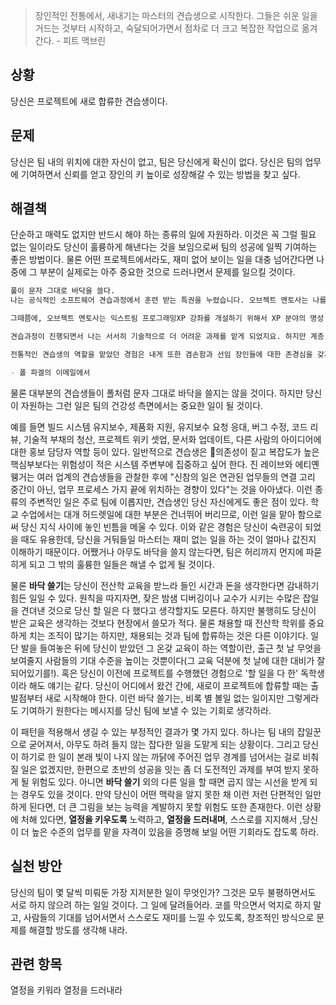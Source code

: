 > 장인적인 전통에서, 새내기는 마스터의 견습생으로 시작한다. 그들은 쉬운 일을 거드는 것부터 시작하고, 숙달되어가면서 점차로 더 크고 복잡한 작업으로 옮겨간다. - 피트 맥브린

## 상황
당신은 프로젝트에 새로 합류한 견습생이다.

## 문제
당신은 팀 내의 위치에 대한 자신이 없고, 팀은 당신에게 확신이 없다. 당신은 팀의 업무에 기여하면서 신뢰를 얻고 장인의 키 높이로 성장해갈 수 있는 방법을 찾고 싶다.

## 해결책
단순하고 매력도 없지만 반드시 해야 하는 종류의 일에 자원하라. 이것은 꼭 그럴 필요 없는 일이라도 당신이 훌륭하게 해낸다는 것을 보임으로써 팀의 성공에 일찍 기여하는 좋은 방법이다. 물론 어떤 프로젝트에서라도, 재미 없어 보이는 일을 대충 넘어간다면 나중에 그 부분이 실제로는 아주 중요한 것으로 드러나면서 문제를 일으킬 것이다.

```md
풀이 문자 그대로 바닥을 쓸다.
나는 공식적인 소프트웨어 견습과정에서 훈련 받는 특권을 누렸습니다. 오브젝트 멘토사는 나를 열일곱 살 때 고용했고, 대학에 다닐 때는 여름 겨울의 방학마다 다시 불러주었습니다. 내가 견습과정을 시작했을 때 나는 소프트웨어를 어떻게 만드는지 몰랐습니다. 재미 삼아 간단한 프로그램이나 스크립트를 짰던 적은 있었지만 말입니다. 견습과정에 착수했을 당시 내가 회사의 비즈니스에 가치를 제공할 수 있는 여지는 별로 없었습니다. 나는 프로그램을 작성할 줄 몰랐고 당연히 다른 사람들에게 프로그램 짜는 법을 가르칠 수도 없었지요.

그때쯤에, 오브젝트 멘토사는 익스트림 프로그래밍XP 강좌를 개설하기 위해서 XP 분야의 명성 있는 선도자들을 여러 명 초빙했습니다. 스타를 동경하는 어린 견습생이던 나는 그 사람들이, 구상해 둔 짝 프로그래밍을 실습할 수 있게 자리를 배치하는 책임을 맡았습니다. 그리고는 컴퓨터를 들여놓고, 연습 문제에 사용될 적절한 소프트웨어를 설치하고, 방을 청소하게 됐습니다. 이런 작업들은 내가 팀의 일부이며 회사의 일부라는 확신을 심어 주었습니다. 코드를 작성하는 법을 배우느라 쩔쩔매면서도, 나는 여전히 특별한 기술 없이 가능한 일들을 하며 팀에 기여할 수 있었습니다.

견습과정이 진행되면서 나는 서서히 기술적으로 더 어려운 과제를 맡게 되었지요. 하지만 계층 조직에서 아래쪽에 있는 사람에게는 여전히 그렇고 그런 업무들이 배정되기도 했습니다. 서버 장비를 옮기고, 백업 시스템을 알아보고, 웹사이트의 콘텐트를 갱신하는 그런 일들 말입니다. 이런 일은 코드 작성에 힘들어 할 때 조그만 승리를 맛보게 해 주었습니다.

전통적인 견습생의 역할을 맡았던 경험은 내게 또한 겸손함과 선임 장인들에 대한 존경심을 갖게 해 주었습니다. 나는 '엉클' 밥 마틴이 방에 들어와서 휴지통이 넘치는 것을 보고 쓰레기봉투를 갈아 끼우던 일을 기억합니다. 나의 멘토는 나를 꾸짖었고, 쓰레기를 갖고 나가는 것은 마스터의 일이 아니라고 적절하게 훈계해 주었습니다. 이 사례는 존경과 경건함의 표시였으며 내게 중요한 교훈이 되었습니다.

- 폴 파겔의 이메일에서
```

물론 대부분의 견습생들이 폴처럼 문자 그대로 바닥을 쓸지는 않을 것이다. 하지만 당신이 자원하는 그런 일은 팀의 건강성 측면에서는 중요한 일이 될 것이다.

예를 들면 빌드 시스템 유지보수, 제품화 지원, 유지보수 요청 응대, 버그 수정, 코드 리뷰, 기술적 부채의 청산, 프로젝트 위키 셋업, 문서화 업데이트, 다른 사람의 아이디어에 대한 홍보 담당자 역할 등이 있다. 일반적으로 견습생은 의존성이 짙고 복잡도가 높은 핵심부보다는 위험성이 적은 시스템 주변부에 집중하고 싶어 한다. 진 레이브와 에티옌 웽거는 여러 업계의 견습생들을 관찰한 후에 "신참의 일은 연관된 업무들의 연결 고리 중간이 아닌, 업무 프로세스 가지 끝에 위치하는 경향이 있다"는 것을 아아냈다. 이런 종류의 주변적인 일은 주로 팀에 이롭지만, 견습생인 당신 자신에게도 좋은 점이 있다. 학교 수업에서는 대개 허드렛일에 대한 부분은 건너뛰어 버리므로, 이런 일을 맡아 함으로써 당신 지식 사이에 놓인 빈틈을 메울 수 있다. 이와 같은 경험은 당신이 숙련공이 되었을 때도 유용한데, 당신을 거둬들일 마스터는 재미 없는 일을 하는 것이 얼마나 값진지 이해하기 때문이다. 어쨌거나 아무도 바닥을 쓸지 않는다면, 팀은 허리까지 먼지에 파묻히게 되고 그 밖의 훌륭한 일들은 해낼 수 없게 될 것이다.

물론 **바닥 쓸기**는 당신이 전산학 교육을 받느라 들인 시간과 돈을 생각한다면 감내하기 힘든 일일 수 있다. 원칙을 따지자면, 잦은 밤샘 디버깅이나 교수가 시키는 수많은 잡일을 견뎌낸 것으로 당신 할 일은 다 했다고 생각할지도 모른다. 하지만 불행히도 당신이 받은 교육은 생각하는 것보다 현장에서 쓸모가 적다. 물론 채용할 때 전산학 학위를 중요하게 치는 조직이 많기는 하지만, 채용되는 것과 팀에 합류하는 것은 다른 이야기다. 일단 발을 들여놓은 뒤에 당신이 받았던 그 온갖 교육이 하는 역할이란, 출근 첫 날 무엇을 보여줄지 사람들의 기대 수준을 높이는 것뿐이다(그 교육 덕분에 첫 날에 대한 대비가 잘 되어있기를!). 혹은 당신이 이전에 프로젝트를 수행했던 경험으로 '할 일을 다 한' 독학생이라 해도 얘기는 같다. 당신이 어디에서 왔건 간에, 새로이 프로젝트에 합류할 때는 출발점부터 새로 시작해야 한다. 이런 바닥 쓸기는, 비록 별 볼일 없는 일이지만 그렇게라도 기여하기 원한다는 메시지를 당신 팀에 보낼 수 있는 기회로 생각하라.

이 패턴을 적용해서 생길 수 있는 부정적인 결과가 몇 가지 있다. 하나는 팀 내의 잡일꾼으로 굳어져서, 아무도 하려 들지 않는 잡다한 일을 도맡게 되는 상황이다. 그리고 당신이 하기로 한 일이 본래 빛이 나지 않는 까닭에 주어진 업무 경계를 넘어서는 걸로 비춰질 일은 없겠지만, 한편으로 초반의 성공을 잇는 좀 더 도전적인 과제를 부여 받지 못하게 될 위험도 있다. 아니면 **바닥 쓸기** 외의 다른 일을 할 때면 곱지 않는 시선을 받게 되는 경우도 있을 것이다. 만약 당신이 어떤 맥락을 알지 못한 채 이런 저런 단편적인 일만 하게 된다면, 더 큰 그림을 보는 능력을 계발하지 못할 위험도 또한 존재한다. 이런 상황에 처해 있다면, **열정을 키우도록** 노력하고, **열정을 드러내며**, 스스로를 지지해서 ,당신이 더 높은 수준의 업무를 맡을 자격이 있음을 증명해 보일 어떤 기회라도 잡도록 하라.

## 실천 방안
당신의 팀이 몇 달씩 미뤄둔 가장 지저분한 일이 무엇인가? 그것은 모두 불평하면서도 서로 하지 않으려 하는 일일 것이다. 그 일에 달려들어라. 코를 막으면서 억지로 하지 말고, 사람들의 기대를 넘어서면서 스스로도 재미를 느낄 수 있도록, 창조적인 방식으로 문제를 해결할 방도를 생각해 내라.

## 관련 항목
열정을 키워라
열정을 드러내라